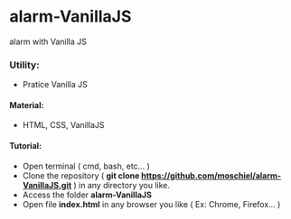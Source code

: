 # alarm-VanillaJS
alarm with Vanilla JS

### Utility:
- Pratice Vanilla JS

#### Material:
- HTML, CSS, VanillaJS

#### Tutorial:
- Open terminal ( cmd, bash, etc... )
- Clone the repository ( <b>git clone https://github.com/moschiel/alarm-VanillaJS.git</b> ) in any directory you like.
- Access the folder <b>alarm-VanillaJS</b>
- Open file <b>index.html</b> in any browser you like ( Ex: Chrome, Firefox... )




